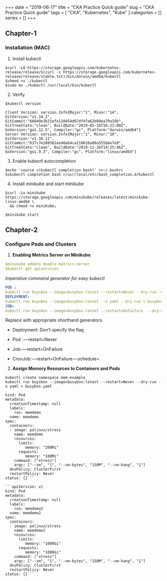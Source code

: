 +++
date = "2019-06-17"
title = "CKA Practice Quick guide"
slug = "CKA Practice Quick guide"
tags = [
    "CKA",
    "Kubernetes",
    "Kube"
]
categories = []
series = []
+++


## Chapter-1
### Installation (MAC)

1. Install kubectl
```
$curl -LO https://storage.googleapis.com/kubernetes-release/release/$(curl -s https://storage.googleapis.com/kubernetes-release/release/stable.txt)/bin/darwin/amd64/kubectl
$chmod +x ./kubectl
$sudo mv ./kubectl /usr/local/bin/kubectl
```
2. Verify
```
$kubectl version

Client Version: version.Info{Major:"1", Minor:"14", GitVersion:"v1.14.2", GitCommit:"66049e3b21efe110454d67df4fa62b08ea79a19b", GitTreeState:"clean", BuildDate:"2019-05-16T16:23:09Z", GoVersion:"go1.12.5", Compiler:"gc", Platform:"darwin/amd64"}
Server Version: version.Info{Major:"1", Minor:"10", GitVersion:"v1.10.11", GitCommit:"637c7e288581ee40ab4ca210618a89a555b6e7e9", GitTreeState:"clean", BuildDate:"2018-11-26T14:25:46Z", GoVersion:"go1.9.3", Compiler:"gc", Platform:"linux/amd64"}
```
3. Enable kubectl autocompletion
```
$echo 'source <(kubectl completion bash)' >>~/.bashrc
$skubectl completion bash >/usr/local/etc/bash_completion.d/kubectl
```
4. Install minikube and start minikube
```
$curl -Lo minikube https://storage.googleapis.com/minikube/releases/latest/minikube-linux-amd64 \
  && chmod +x minikube;

$minikube start
```

## Chapter-2
### Configure Pods and Clusters

1. **Enabling Metrics Server on Minikube**

```yaml
$minikube addons enable metrics-server
$kubectl get apiservices
```

*Imperative command generator for easy kubectl* 

```yaml
POD :
kubectl run buysbox --image=busybox:latest --restart=Never --dry-run -o yaml > busybox.yaml
DEPLOYMENT:
kubectl run buysbox --image=busybox:latest  -o yaml --dry-run > busybox.yaml
JOB:
kubectl run buysbox --image=busybox:latest --restart=OnFailure  --dry-run -o yaml > busybox.yaml
```
Replace with appropriate shorthand generators.  

* Deployment: Don’t specify the flag

* Pod : — restart=Never

* Job: — restart=OnFailure

* CronJob: — restart=OnFailure — schedule=<some cron expression>

2. **Assign Memory Resources to Containers and Pods**

```
kubectl create namespace mem-example
kubectl run buysbox --image=busybox:latest --restart=Never --dry-run -o yaml > busybox.yaml
```

```apiVersion: v1
kind: Pod
metadata:
  creationTimestamp: null
  labels:
    run: memdemo
  name: memdemo
spec:
  containers:
  - image: polinux/stress
    name: memdemo
    resources:
      limits:
         memory: "200Mi"
      requests:
         memory: "100Mi"
    command: ["stress"]
    args: ["--vm", "1", "--vm-bytes", "150M", "--vm-hang", "1"]
  dnsPolicy: ClusterFirst
  restartPolicy: Never
status: {}```

```apiVersion: v1
kind: Pod
metadata:
  creationTimestamp: null
  labels:
    run: memdemo2
  name: memdemo2
spec:
  containers:
  - image: polinux/stress
    name: memdemo2
    resources:
      limits:
         memory: "1000Gi"
      requests:
         memory: "1000Gi"
    command: ["stress"]
    args: ["--vm", "1", "--vm-bytes", "150M", "--vm-hang", "1"]
  dnsPolicy: ClusterFirst
  restartPolicy: Never
status: {}```



